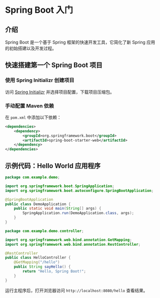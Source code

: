 # Spring Boot 入门

## 介绍
Spring Boot 是一个基于 Spring 框架的快速开发工具，它简化了新 Spring 应用的初始搭建以及开发过程。

## 快速搭建第一个 Spring Boot 项目
### 使用 Spring Initializr 创建项目
访问 [Spring Initializr](https://start.spring.io/) 并选择项目配置，下载项目压缩包。

### 手动配置 Maven 依赖
在 `pom.xml` 中添加以下依赖：
```xml
<dependencies>
    <dependency>
        <groupId>org.springframework.boot</groupId>
        <artifactId>spring-boot-starter-web</artifactId>
    </dependency>
</dependencies>
```

## 示例代码：Hello World 应用程序
```java
package com.example.demo;

import org.springframework.boot.SpringApplication;
import org.springframework.boot.autoconfigure.SpringBootApplication;

@SpringBootApplication
public class DemoApplication {
    public static void main(String[] args) {
        SpringApplication.run(DemoApplication.class, args);
    }
}
```

```java
package com.example.demo.controller;

import org.springframework.web.bind.annotation.GetMapping;
import org.springframework.web.bind.annotation.RestController;

@RestController
public class HelloController {
    @GetMapping("/hello")
    public String sayHello() {
        return "Hello, Spring Boot!";
    }
}
```

运行主程序后，打开浏览器访问 `http://localhost:8080/hello` 查看结果。
